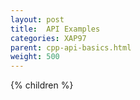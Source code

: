 ```yaml
---
layout: post
title:  API Examples
categories: XAP97
parent: cpp-api-basics.html
weight: 500
---
```


{% children %}
